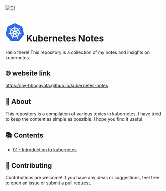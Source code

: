 [![CI](https://github.com/jay-bhogayata/kubernetes-notes/actions/workflows/hugo.yaml/badge.svg?branch=main)](https://github.com/jay-bhogayata/kubernetes-notes/actions/workflows/hugo.yaml)

# ![logo](/static/img/k8s.svg) Kubernetes Notes

Hello there! This repository is a collection of my notes and insights on kubernetes.

## 🌐 website link 

https://jay-bhogayata.github.io/kubernetes-notes

## 📘 About

This repository is a compilation of various topics in kubernetes. I have tried to keep the content as simple as possible. I hope you find it useful.

## 📚 Contents

- [01 - Introduction to kubernetes](/content/posts/01.md)


## 🤝 Contributing

Contributions are welcome! If you have any ideas or suggestions, feel free to open an issue or submit a pull request.
